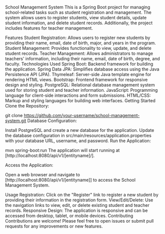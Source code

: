 School Management System
This is a Spring Boot project for managing school-related tasks such as student registration and management. The system allows users to register students, view student details, update student information, and delete student records. Additionally, the project includes features for teacher management.

Features
Student Registration: Allows users to register new students by providing their name, email, date of birth, major, and years in the program.
Student Management: Provides functionality to view, update, and delete student records.
Teacher Management: Allows administrators to manage teachers' information, including their name, email, date of birth, degree, and faculty.
Technologies Used
Spring Boot: Backend framework for building the application.
Spring Data JPA: Simplifies database access using the Java Persistence API (JPA).
Thymeleaf: Server-side Java template engine for rendering HTML views.
Bootstrap: Frontend framework for responsive design and styling.
PostgreSQL: Relational database management system used for storing student and teacher information.
JavaScript: Programming language for client-side interactions and form submissions.
HTML/CSS: Markup and styling languages for building web interfaces.
Getting Started
Clone the Repository:

git clone https://github.com/your-username/school-management-system.git
Database Configuration:

Install PostgreSQL and create a new database for the application.
Update the database configuration in src/main/resources/application.properties with your database URL, username, and password.
Run the Application:

mvn spring-boot:run
The application will start running at [http://localhost:8080/api/v1/[entityname]/].

Access the Application:

Open a web browser and navigate to [http://localhost:8080/api/v1/[entityname]] to access the School Management System.

Usage
Registration: Click on the "Register" link to register a new student by providing their information in the registration form.
View/Edit/Delete: Use the navigation links to view, edit, or delete existing student and teacher records.
Responsive Design: The application is responsive and can be accessed from desktop, tablet, or mobile devices.
Contributing
Contributions are welcome! Please feel free to open issues or submit pull requests for any improvements or new features.
